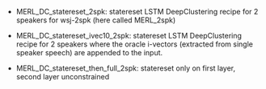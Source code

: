 

- MERL_DC_statereset_2spk: statereset LSTM DeepClustering recipe for 2 speakers for wsj-2spk (here called MERL_2spk)
- MERL_DC_statereset_ivec10_2spk: statereset LSTM DeepClustering recipe for 2 speakers where the oracle i-vectors 
(extracted from single speaker speech) are appended to the input. 

- MERL_DC_statereset_then_full_2spk: statereset only on first layer, second layer unconstrained